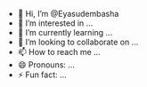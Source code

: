- 👋 Hi, I’m @Eyasudembasha
- 👀 I’m interested in ...
- 🌱 I’m currently learning ...
- 💞️ I’m looking to collaborate on ...
- 📫 How to reach me ...
- 😄 Pronouns: ...
- ⚡ Fun fact: ...

<!---
Eyasudembasha/Eyasudembasha is a ✨ special ✨ repository because its `README.md` (this file) appears on your GitHub profile.
You can click the Preview link to take a look at your changes.
--->

